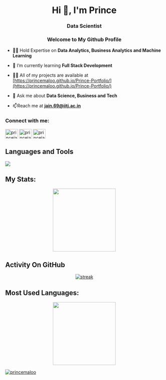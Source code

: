 <h1 align="center">Hi 👋, I'm Prince </h1>
<h3 align="center">Data Scientist</h3>
<h3 align="center">Welcome to My Github Profile</h3>

- 👨‍💻 Hold Expertise on **Data Analytics, Business Analytics and Machine Learning**

- 🌱 I’m currently learning **Full Stack Development**

- 👨‍💻 All of my projects are available at [https://princemaloo.github.io/Prince-Portfolio/](https://princemaloo.github.io/Prince-Portfolio/)

- 💬 Ask me about **Data Science, Business and Tech**

- 📫Reach me at **jain.69@iitj.ac.in**

<h3 align="left">Connect with me:</h3>
<p align="left">
<a href="https://linkedin.com/in/princejain123" target="blank"><img align="center" src="https://raw.githubusercontent.com/rahuldkjain/github-profile-readme-generator/master/src/images/icons/Social/linked-in-alt.svg" alt="princejain123" height="30" width="40" /></a>
<a href="https://kaggle.com/princejain123" target="blank"><img align="center" src="https://raw.githubusercontent.com/rahuldkjain/github-profile-readme-generator/master/src/images/icons/Social/kaggle.svg" alt="princejain123" height="30" width="40" /></a>
<a href="https://auth.geeksforgeeks.org/user/princejain123" target="blank"><img align="center" src="https://raw.githubusercontent.com/rahuldkjain/github-profile-readme-generator/master/src/images/icons/Social/geeks-for-geeks.svg" alt="princejain123" height="30" width="40" /></a>
</p>

## Languages and Tools

<p align="left"> <a href="https://github.com/thinkright20"><img src="https://skillicons.dev/icons?i=py,c,cpp,html,css,git,github,matlab,mysql,github,pytorch,sklearn"> </a> </p>

## My Stats:
<p align="center">
<img height="200px" src="https://github-readme-stats.vercel.app/api?username=princemaloo&hide_border=true&show_icons=true&count_private=true&theme=gruvbox&bg_color=151515">
</p>

## Activity On GitHub

<p align="center">
  <a href="https://github.com/princemaloo">      
<img title="stats" alt="streak" src="https://github-readme-streak-stats.herokuapp.com/?user=princemaloo&theme=dark&hide_border=true&stroke=f53b3b"/>
</a> 
</p>



## Most Used Languages:
<p align="center">
<img height="200px"  src="https://github-readme-stats.vercel.app/api/top-langs?username=princemaloo&hide_border=true&show_icons=true&count_private=true&theme=gruvbox&bg_color=151515">
</p>


<p align="left"> <a href="https://github.com/ryo-ma/github-profile-trophy"><img src="https://github-profile-trophy.vercel.app/?username=princemaloo" alt="princemaloo" /></a> </p>
